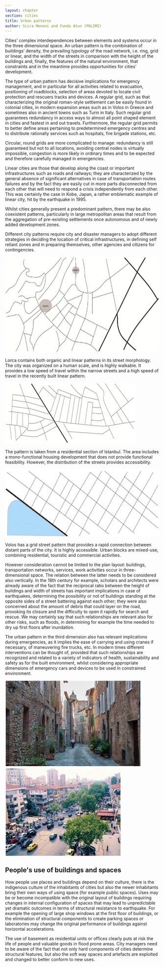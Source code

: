 ```yaml
---
layout: chapter
section: cities
title: Urban patterns
author: Scira Menoni and Funda Atun (POLIMI)
--- 
```

Cities’ complex interdependences between elements and systems occur in the three dimensional space. An urban pattern is the combination of buildings’ density, the prevailing typology of the road network, i.e. ring, grid or linear, and the width of the streets in comparison with the height of the buildings and, finally, the features of the natural environment, that constraints and in the meantime provides opportunities for cities’ development. 

The type of urban pattern has decisive implications for emergency management, and in particular for all activities related to evacuation, positioning of roadblocks, selection of areas devoted to locate civil protection and rescuers tracks and devices. A regular grid, such as that characterizing the original roman-style settlement can be easily found in colonial cities, in modern expansion areas such as in Volos in Greece and sometimes also in ancient towns such as Turin in Italy. Such regular grid guarantees redundancy in access ways to almost all point shaped element in cities and fastest in and out travels. Furthermore, the regular grid permits to better define areas pertaining to predetermined emergency centres and to distribute rationally services such as hospitals, fire brigade stations, etc. 

Circular, round grids are more complicated to manage: redundancy is still guaranteed but not to all locations, avoiding central nodes is virtually impossible, congestion is more likely in ordinary times and to be expected and therefore carefully managed in emergencies.

Linear cities are those that develop along the coast or important infrastructures such as roads and railways; they are characterized by the general absence of significant alternatives in case of transportation routes failures and by the fact they are easily cut in more parts disconnected from each other that will need to respond a crisis independently from each other. This was certainly the case in Kobe, Japan, a rather emblematic example of linear city, hit by the earthquake in 1995. 

Whilst cities generally present a predominant pattern, there may be also coexistent patterns, particularly in large metropolitan areas that result from the aggregation of pre-existing settlements once autonomous and of newly added development zones. 

Different city patterns require city and disaster managers to adopt different strategies in deciding the location of critical infrastructures, in defining self reliant zones and in preparing themselves, other agencies and citizens for contingencies.

![The street pattern in Lorca, Spain](/img/chapters/2.3.1.jpg)

Lorca contains both organic and linear patterns in its street morphology. The city was organized on a human scale, and is highly walkable. It provides a low speed of travel within the narrow streets and a high speed of travel in the recently built linear pattern.

![The street pattern in Istanbul, Turkey](/img/chapters/2.3.2.jpg)

The pattern is taken from a residential section of Istanbul. The area includes a mono-functional housing development that does not provide functional feasibility. However, the distribution of the streets provides accessibility.

![The street pattern in Volos, Greece](/img/chapters/2.3.3.jpg)

Volos has a grid street pattern that provides a rapid connection between distant parts of the city. It is highly accessible. Urban blocks are mixed-use, combining residential, touristic and commercial activities.

However consideration cannot be limited to the plan layout: buildings, transportation networks, services, work activities occur in three-dimensional space. The relation between the latter needs to be considered also vertically. In the 18th century for example, scholars and architects were already aware of the fact that the reciprocal ratio between the height of buildings and width of streets has important implications in case of earthquakes, determining the possibility or not of buildings standing at the opposite sides of a street battering against each other; they were also concerned about the amount of debris that could layer on the road, provoking its closure and the difficulty to open it rapidly for search and rescue. We may certainly say that such relationships are relevant also for other risks, such as floods, in determining for example the time needed to dry up first floors after inundation. 

The urban pattern in the third dimension also has relevant implications during emergencies, as it implies the ease of carrying and using cranes if necessary, of maneuvering fire trucks, etc. In modern times different interventions can be thought of, provided that such relationships are recognized and related to a variety of indicators of health, sustainability and safety as for the built environment, whilst considering appropriate dimensions of emergency cars and devices to be used in constrained environment.

<div class="row">
	<div class="col-sm-6">
		<img alt="The streets of Orvieto a historical town in Umbria Region (photo credit: Claudia Moreschi)" src="/img/chapters/2.3.5.jpg">
	</div>
	<div class="col-sm-6">
		<img alt="A main street in Istanbul Metropolitan City" src="/img/chapters/2.3.4.jpg">
	</div>
</div>

## People's use of buildings and spaces

How people use places and buildings depend on their culture, there is the indigenous culture of the inhabitants of cities but also the newer inhabitants bring their own ways of using space (for example public spaces). Uses may be or become incompatible with the original layout of buildings requiring changes in internal configuration of spaces that may lead to unpredictable yet dramatic outcomes in terms of structural resistance to earthquake. For example the opening of large shop windows at the first floor of buildings, or the elimination of structural components to create parking spaces or laboratories may change the original performance of buildings against horizontal accelerations.

The use of basement as residential units or offices clearly puts at risk the life of people and valuable goods in flood prone areas. City managers need to be aware of the fact that not only hard components of cities determine structural features, but also the soft way spaces and artefacts are exploited and changed to better conform to new uses.